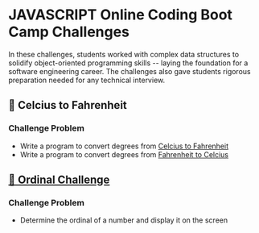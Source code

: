 # JAVASCRIPT Online Coding Boot Camp Challenges

In these challenges, students worked with complex data structures to solidify object-oriented programming skills -- 
laying the foundation for a software engineering career. The challenges also gave students rigorous preparation 
needed for any technical interview.



## 🧮 Celcius to Fahrenheit

### Challenge Problem
* Write a program to convert degrees from [Celcius to Fahrenheit](https://github.com/AnaBoca/bootcamp-javascript-challenges/blob/master/js-challenges/cel2fah.js)
* Write a program to convert degrees from [Fahrenheit to Celcius](https://github.com/AnaBoca/bootcamp-javascript-challenges/blob/master/js-challenges/fah2cel.js)


## [🧮 Ordinal Challenge](https://github.com/AnaBoca/bootcamp-javascript-challenges/blob/master/js-challenges/ordinal_challenge.js)

### Challenge Problem
* Determine the ordinal of a number and display it on the screen
